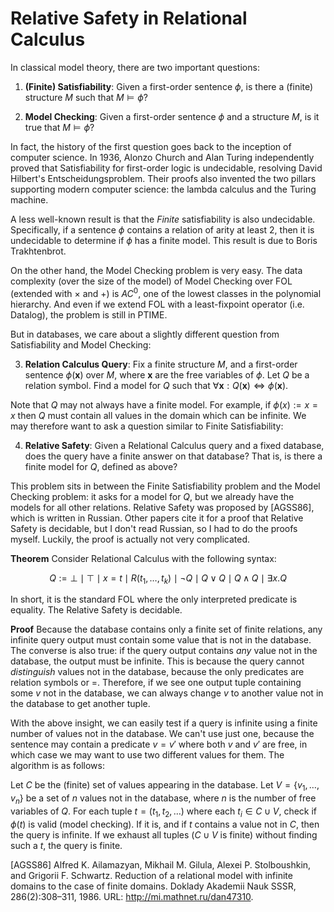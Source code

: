 # Relative Safety in Relational Calculus

In classical model theory, there are two important questions:

1. **(Finite) Satisfiability**: Given a first-order sentence $\phi$, 
   is there a (finite) structure $M$ such that $M \models \phi$? 

2. **Model Checking**: Given a first-order sentence $\phi$ and 
   a structure $M$, is it true that $M \models \phi$?

In fact, the history of the first question goes back to the inception of computer science. 
In 1936, Alonzo Church and Alan Turing independently proved that Satisfiability for 
first-order logic is undecidable, resolving David Hilbert's Entscheidungsproblem.
Their proofs also invented the two pillars supporting modern computer science: 
the lambda calculus and the Turing machine.

A less well-known result is that the *Finite* satisfiability is also undecidable.
Specifically, if a sentence $\phi$ contains a relation of arity at least 2, 
then it is undecidable to determine if $\phi$ has a finite model. 
This result is due to Boris Trakhtenbrot.

On the other hand, the Model Checking problem is very easy.
The data complexity (over the size of the model) of Model Checking over FOL 
(extended with $\times$ and $+$) is $AC^0$, one of the lowest classes 
in the polynomial hierarchy.
And even if we extend FOL with a least-fixpoint operator (i.e. Datalog), 
the problem is still in PTIME.

But in databases, we care about a slightly different question from Satisfiability 
and Model Checking:

3. **Relation Calculus Query**: Fix a finite structure $M$, 
and a first-order sentence $\phi(\mathbf{x})$ over $M$,
where $\mathbf{x}$ are the free variables of $\phi$.
Let $Q$ be a relation symbol.
Find a model for $Q$ such that $\forall \mathbf{x} : Q(\mathbf{x}) \Leftrightarrow \phi(\mathbf{x})$. 

Note that $Q$ may not always have a finite model. For example, if $\phi(x) := x = x$ then $Q$
must contain all values in the domain which can be infinite.
We may therefore want to ask a question similar to Finite Satisfiability: 

4. **Relative Safety**: Given a Relational Calculus query and a fixed database,
 does the query have a finite answer on that database?
That is, is there a finite model for $Q$, defined as above?

This problem sits in between the Finite Satisfiability problem and the Model Checking problem: 
it asks for a model for $Q$, but we already have the models for all other relations.
Relative Safety was proposed by [AGSS86], which is written in Russian. 
Other papers cite it for a proof that Relative Safety is decidable, 
but I don't read Russian, so I had to do the proofs myself. 
Luckily, the proof is actually not very complicated.

**Theorem** Consider Relational Calculus with the following syntax:

```math
Q := \bot \mid \top \mid x = t \mid R(t_1, \ldots, t_k) \mid \neg Q \mid Q \vee Q \mid Q \wedge Q \mid \exists x .Q
```

In short, it is the standard FOL where the only interpreted predicate is equality.
The Relative Safety is decidable.

**Proof**
Because the database contains only a finite set of finite relations,
any infinite query output must contain some value that is not in the database.
The converse is also true: if the query output contains *any* value not in the database, 
the output must be infinite.
This is because the query cannot *distinguish* values not in the database, 
because the only predicates are relation symbols or =.
Therefore, if we see one output tuple containing some $v$ not in the database, 
we can always change $v$ to another value not in the database to get another tuple.

With the above insight, we can easily test if a query is infinite using a finite 
number of values not in the database.
We can't use just one, because the sentence may contain a predicate $v = v'$ where
both $v$ and $v'$ are free, in which case we may want to use two different values for them.
The algorithm is as follows:

Let $C$ be the (finite) set of values appearing in the database.
Let $V = \{ v_1, \ldots, v_n \}$ be a set of $n$ values not in the database, 
where $n$ is the number of free variables of $Q$.
For each tuple $t=(t_1, t_2, \ldots)$ where each $t_i \in C \cup V$,
check if $\phi(t)$ is valid (model checking).
If it is, and if $t$ contains a value not in $C$, then the query is infinite.
If we exhaust all tuples ($C \cup V$ is finite) without finding such a $t$,
the query is finite. 

[AGSS86] Alfred K. Ailamazyan, Mikhail M. Gilula, Alexei P. Stolboushkin, and Grigorii F. Schwartz. Reduction of a relational model with infinite domains to the case of finite domains. Doklady Akademii Nauk SSSR, 286(2):308–311, 1986. URL: http://mi.mathnet.ru/dan47310.